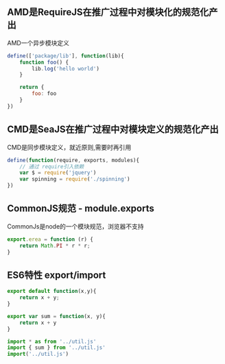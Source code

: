 
## AMD是RequireJS在推广过程中对模块化的规范化产出
AMD一个异步模块定义
```js
define(['package/lib'], function(lib){
    function foo() {
        lib.log('hello world')
    }

    return {
        foo: foo
    }
})
```

## CMD是SeaJS在推广过程中对模块定义的规范化产出
CMD是同步模块定义，就近原则,需要时再引用
```js
define(function(require, exports, modules){
    // 通过 require引入依赖
    var $ = require('jquery')
    var spinning = require('./spinning')
})
```
## CommonJS规范 - module.exports
CommonJs是node的一个模块规范，浏览器不支持
```js
export.erea = function (r) {
    return Math.PI * r * r;
}
```

## ES6特性 export/import
```js
export default function(x,y){
    return x + y;
}

export var sum = function(x, y){
    return x + y
}

import * as from '../util.js'
import { sum } from '../util.js'
import('../util.js')
```

